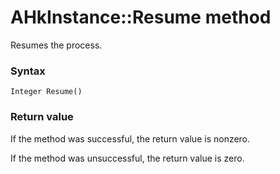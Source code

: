 # AHkInstance::Resume method

Resumes the process.




### Syntax

```
Integer Resume()
```




### Return value

If the method was successful, the return value is nonzero.

If the method was unsuccessful, the return value is zero.
